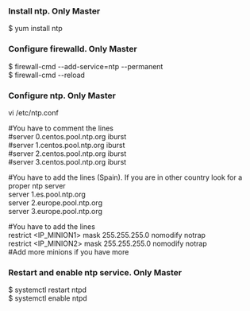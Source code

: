 ### Install ntp. **Only Master**
$ yum install ntp

### Configure firewalld. **Only Master**
$ firewall-cmd --add-service=ntp --permanent
<br />
$ firewall-cmd --reload

### Configure ntp. **Only Master**
vi /etc/ntp.conf

#You have to comment the lines
<br />
#server 0.centos.pool.ntp.org iburst
<br />
#server 1.centos.pool.ntp.org iburst
<br />
#server 2.centos.pool.ntp.org iburst
<br />
#server 3.centos.pool.ntp.org iburst

#You have to add the lines (Spain). If you are in other country look for a proper ntp server
<br />
server 1.es.pool.ntp.org
<br />
server 2.europe.pool.ntp.org
<br />
server 3.europe.pool.ntp.org

#You have to add the lines
<br />
restrict <IP_MINION1> mask 255.255.255.0 nomodify notrap
<br />
restrict <IP_MINION2> mask 255.255.255.0 nomodify notrap
<br />
#Add more minions if you have more

### Restart and enable ntp service. **Only Master**
$ systemctl restart ntpd
<br />
$ systemctl enable ntpd
<br />
